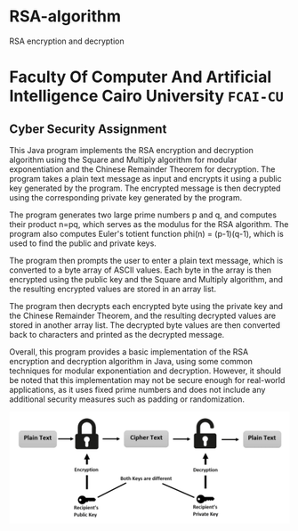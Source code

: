 # RSA-algorithm
RSA encryption and decryption 

# Faculty Of Computer And Artificial Intelligence Cairo University `FCAI-CU`

## 		Cyber Security Assignment


This Java program implements the RSA encryption and decryption algorithm using the Square and Multiply algorithm for modular exponentiation and the Chinese Remainder Theorem for decryption. The program takes a plain text message as input and encrypts it using a public key generated by the program. The encrypted message is then decrypted using the corresponding private key generated by the program.

The program generates two large prime numbers p and q, and computes their product n=pq, which serves as the modulus for the RSA algorithm. The program also computes Euler's totient function phi(n) = (p-1)(q-1), which is used to find the public and private keys.

The program then prompts the user to enter a plain text message, which is converted to a byte array of ASCII values. Each byte in the array is then encrypted using the public key and the Square and Multiply algorithm, and the resulting encrypted values are stored in an array list.

The program then decrypts each encrypted byte using the private key and the Chinese Remainder Theorem, and the resulting decrypted values are stored in another array list. The decrypted byte values are then converted back to characters and printed as the decrypted message.

Overall, this program provides a basic implementation of the RSA encryption and decryption algorithm in Java, using some common techniques for modular exponentiation and decryption. However, it should be noted that this implementation may not be secure enough for real-world applications, as it uses fixed prime numbers and does not include any additional security measures such as padding or randomization.



![afdf](https://github.com/abdo-essam/RSA-algorithm/blob/main/RSA-Encryption-and-Decryption-in-Java.png)
